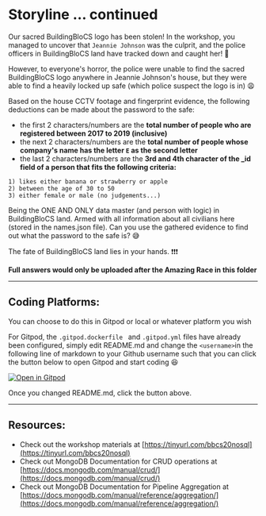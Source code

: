 # Storyline ... continued

Our sacred BuildingBloCS logo has been stolen! In the workshop, you managed to uncover that `Jeannie Johnson` was the culprit, and the police officers in BuildingBloCS land have tracked down and caught her! :grimacing:

However, to everyone's horror, the police were unable to find the sacred BuildingBloCS logo anywhere in Jeannie Johnson's house, but they were able to find a heavily locked up safe (which police suspect the logo is in) :weary:

Based on the house CCTV footage and fingerprint evidence, the following deductions can be made about the password to the safe:
- the first 2 characters/numbers are the **total number of people who are registered between 2017 to 2019 (inclusive)**
- the next 2 characters/numbers are the **total number of people whose company's name has the letter `E` as the second letter**
- the last 2 characters/numbers are the **3rd and 4th character of the _id field of a person that fits the following criteria:**
```
1) likes either banana or strawberry or apple
2) between the age of 30 to 50
3) either female or male (no judgements...)
```

Being the ONE AND ONLY data master (and person with logic) in BuildingBloCS land. Armed with all information about all civilians here (stored in the names.json file). Can you use the gathered evidence to find out what the password to the safe is? :sweat_smile:

The fate of BuildingBloCS land lies in your hands. :exclamation::exclamation::exclamation:

**Full answers would only be uploaded after the Amazing Race in this folder**

---

## Coding Platforms:

You can choose to do this in Gitpod or local or whatever platform you wish

For Gitpod, the `.gitpod.dockerfile ` and `.gitpod.yml` files have already been configured, simply edit README.md and change the `<username>`in the following line of markdown to your Github username such that you can click the button below to open Gitpod and start coding :laughing:

[![Open in Gitpod](https://gitpod.io/button/open-in-gitpod.svg)](https://gitpod.io/#https://github.com/joelleoqiyi/BBCS-X-NoSQL)

Once you changed README.md, click the button above.

---

## Resources:

- Check out the workshop materials at [https://tinyurl.com/bbcs20nosql](https://tinyurl.com/bbcs20nosql)
- Check out MongoDB Documentation for CRUD operations at [https://docs.mongodb.com/manual/crud/](https://docs.mongodb.com/manual/crud/)
- Check out MongoDB Documentation for Pipeline Aggregation at [https://docs.mongodb.com/manual/reference/aggregation/](https://docs.mongodb.com/manual/reference/aggregation/)
